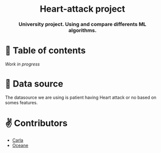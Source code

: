 <h1 align="center"> Heart-attack project </h1>

<h3 align="center"> University project. Using and compare differents ML algorithms.</h3>


# :orange_book: Table of contents 

*Work in progress*


# :seedling: Data source

The datasource we are using is patient having Heart attack or no based on somes features.

# :v: Contributors 

* <a href="https://github.com/Carla-FL"> Carla </a>
* <a href="https://github.com/oceanehlt"> Oceane </a>




 

